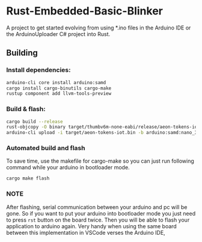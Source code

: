 # Rust-Embedded-Basic-Blinker

A project to get started evolving from using *.ino files in the Arduino IDE or the ArduinoUploader C# project into Rust.

## Building

### Install dependencies:

```sh
arduino-cli core install arduino:samd
cargo install cargo-binutils cargo-make
rustup component add llvm-tools-preview
```

### Build & flash:

```sh
cargo build --release
rust-objcopy -O binary target/thumbv6m-none-eabi/release/aeon-tokens-iot target/aeon-tokens-iot.bin
arduino-cli upload -i target/aeon-tokens-iot.bin -b arduino:samd:nano_33_iot -p /dev/ttyACM0
```
### Automated build and flash

To save time, use the makefile for cargo-make so you can just run following command while your arduino in bootloader mode.

```sh
cargo make flash
```

### NOTE
After flashing, serial communication between your arduino and pc will be gone. So if you want to put your arduino into bootloader mode you just need to press `rst` button on the board twice. Then you will be able to flash your application to arduino again. Very handy when using the same board between this implementation in VSCode verses the Arduino IDE,

